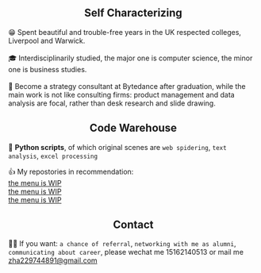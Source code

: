 ## <center>Self Characterizing</center>
😁 Spent beautiful and trouble-free years in the UK respected colleges, Liverpool and Warwick.  
<br/>
🎓 Interdisciplinarily studied, the major one is computer science, the minor one is business studies.  
<br/>
💼 Become a strategy consultant at Bytedance after graduation, while the main work is not like consulting firms: product management and data analysis are focal, rather than desk research and slide drawing.  

## <center>Code Warehouse</center>
📌 **Python scripts**, of which original scenes are `web spidering`, `text analysis`, `excel processing`      

👍 My repostories in recommendation:       
[the menu is WIP](https://guides.github.com/features/mastering-markdown/)       
[the menu is WIP](https://guides.github.com/features/mastering-markdown/)      
[the menu is WIP](https://guides.github.com/features/mastering-markdown/)       

## <center>Contact</center>
🙆‍♂️ If you want: `a chance of referral`, `networking with me as alumni`, `communicating about career`, please wechat me 15162140513 or mail me zha229744891@gmail.com
